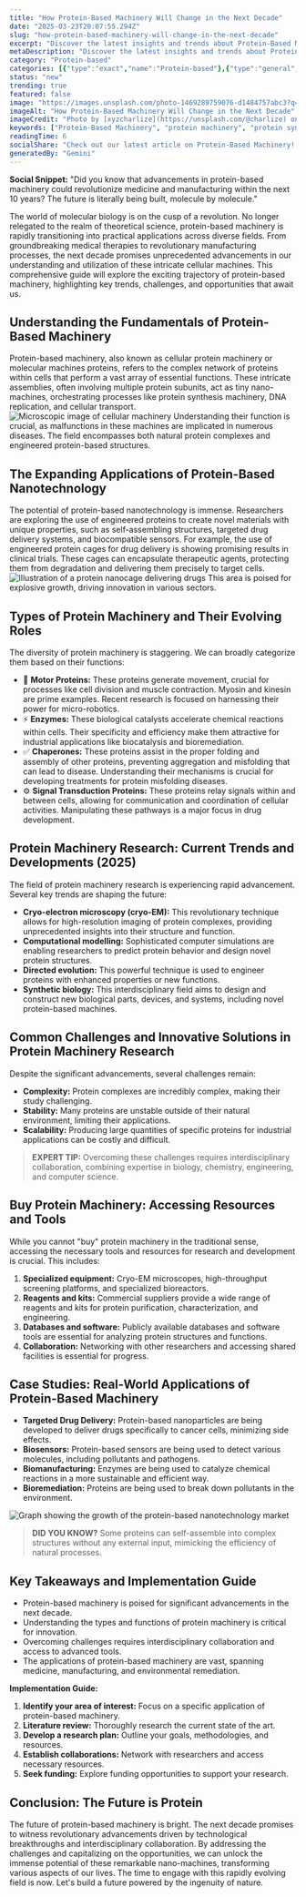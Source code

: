 ```yaml
---
title: "How Protein-Based Machinery Will Change in the Next Decade"
date: "2025-03-23T20:07:55.294Z"
slug: "how-protein-based-machinery-will-change-in-the-next-decade"
excerpt: "Discover the latest insights and trends about Protein-Based Machinery. This comprehensive guide covers everything you need to know about Protein-Based Machinery in 2025."
metaDescription: "Discover the latest insights and trends about Protein-Based Machinery. This comprehensive guide covers everything you need to know about Protein-Based Mach..."
category: "Protein-based"
categories: [{"type":"exact","name":"Protein-based"},{"type":"general","name":"Biotechnology"},{"type":"medium","name":"Nanotechnology"},{"type":"specific","name":"Molecular Motors"},{"type":"niche","name":"Enzyme Kinetics"}]
status: "new"
trending: true
featured: false
image: "https://images.unsplash.com/photo-1469289759076-d1484757abc3?q=85&w=1200&fit=max&fm=webp&auto=compress"
imageAlt: "How Protein-Based Machinery Will Change in the Next Decade"
imageCredit: "Photo by [xyzcharlize](https://unsplash.com/@charlize) on Unsplash"
keywords: ["Protein-Based Machinery", "protein machinery", "protein synthesis machinery", "cellular protein machinery", "molecular machines proteins", "protein based nanotechnology", "buy protein machinery", "protein machinery research", "types of protein machinery", "protein machinery function"]
readingTime: 6
socialShare: "Check out our latest article on Protein-Based Machinery! How Protein-Based Machinery Will Change in the Next Decade #Protein-Based Machinery #protein machinery #protein synthesis machinery"
generatedBy: "Gemini"
---
```




**Social Snippet:**  "Did you know that advancements in protein-based machinery could revolutionize medicine and manufacturing within the next 10 years?  The future is literally being built, molecule by molecule."

The world of molecular biology is on the cusp of a revolution.  No longer relegated to the realm of theoretical science, protein-based machinery is rapidly transitioning into practical applications across diverse fields.  From groundbreaking medical therapies to revolutionary manufacturing processes, the next decade promises unprecedented advancements in our understanding and utilization of these intricate cellular machines. This comprehensive guide will explore the exciting trajectory of protein-based machinery, highlighting key trends, challenges, and opportunities that await us.

## Understanding the Fundamentals of Protein-Based Machinery

Protein-based machinery, also known as cellular protein machinery or molecular machines proteins, refers to the complex network of proteins within cells that perform a vast array of essential functions. These intricate assemblies, often involving multiple protein subunits, act as tiny nano-machines, orchestrating processes like protein synthesis machinery, DNA replication, and cellular transport.  ![Microscopic image of cellular machinery](https://images.unsplash.com/photo-1469289759076-d1484757abc3?q=85&w=1200&fit=max&fm=webp&auto=compress)  Understanding their function is crucial, as malfunctions in these machines are implicated in numerous diseases.  The field encompasses both natural protein complexes and engineered protein-based structures.

## The Expanding Applications of Protein-Based Nanotechnology

The potential of protein-based nanotechnology is immense.  Researchers are exploring the use of engineered proteins to create novel materials with unique properties, such as self-assembling structures, targeted drug delivery systems, and biocompatible sensors.  For example, the use of engineered protein cages for drug delivery is showing promising results in clinical trials.  These cages can encapsulate therapeutic agents, protecting them from degradation and delivering them precisely to target cells. ![Illustration of a protein nanocage delivering drugs](https://images.unsplash.com/photo-1606206886378-e49a19ad0933?q=85&w=1200&fit=max&fm=webp&auto=compress)  This area is poised for explosive growth, driving innovation in various sectors.

## Types of Protein Machinery and Their Evolving Roles

The diversity of protein machinery is staggering.  We can broadly categorize them based on their functions:

* 🔑 **Motor Proteins:**  These proteins generate movement, crucial for processes like cell division and muscle contraction.  Myosin and kinesin are prime examples.  Recent research is focused on harnessing their power for micro-robotics.
* ⚡ **Enzymes:** These biological catalysts accelerate chemical reactions within cells. Their specificity and efficiency make them attractive for industrial applications like biocatalysis and bioremediation.
* ✅ **Chaperones:** These proteins assist in the proper folding and assembly of other proteins, preventing aggregation and misfolding that can lead to disease.  Understanding their mechanisms is crucial for developing treatments for protein misfolding diseases.
* ⚙️ **Signal Transduction Proteins:** These proteins relay signals within and between cells, allowing for communication and coordination of cellular activities.  Manipulating these pathways is a major focus in drug development.

##  Protein Machinery Research: Current Trends and Developments (2025)

The field of protein machinery research is experiencing rapid advancement.  Several key trends are shaping the future:

* **Cryo-electron microscopy (cryo-EM):** This revolutionary technique allows for high-resolution imaging of protein complexes, providing unprecedented insights into their structure and function.
* **Computational modelling:**  Sophisticated computer simulations are enabling researchers to predict protein behavior and design novel protein structures.
* **Directed evolution:** This powerful technique is used to engineer proteins with enhanced properties or new functions.
* **Synthetic biology:**  This interdisciplinary field aims to design and construct new biological parts, devices, and systems, including novel protein-based machines.

## Common Challenges and Innovative Solutions in Protein Machinery Research

Despite the significant advancements, several challenges remain:

* **Complexity:**  Protein complexes are incredibly complex, making their study challenging.
* **Stability:**  Many proteins are unstable outside of their natural environment, limiting their applications.
* **Scalability:**  Producing large quantities of specific proteins for industrial applications can be costly and difficult.

> **EXPERT TIP:**  Overcoming these challenges requires interdisciplinary collaboration, combining expertise in biology, chemistry, engineering, and computer science.

##  Buy Protein Machinery: Accessing Resources and Tools

While you cannot "buy" protein machinery in the traditional sense, accessing the necessary tools and resources for research and development is crucial.  This includes:

1. **Specialized equipment:** Cryo-EM microscopes, high-throughput screening platforms, and specialized bioreactors.
2. **Reagents and kits:**  Commercial suppliers provide a wide range of reagents and kits for protein purification, characterization, and engineering.
3. **Databases and software:**  Publicly available databases and software tools are essential for analyzing protein structures and functions.
4. **Collaboration:**  Networking with other researchers and accessing shared facilities is essential for progress.

##  Case Studies:  Real-World Applications of Protein-Based Machinery

* **Targeted Drug Delivery:**  Protein-based nanoparticles are being developed to deliver drugs specifically to cancer cells, minimizing side effects.
* **Biosensors:**  Protein-based sensors are being used to detect various molecules, including pollutants and pathogens.
* **Biomanufacturing:**  Enzymes are being used to catalyze chemical reactions in a more sustainable and efficient way.
* **Bioremediation:**  Proteins are being used to break down pollutants in the environment.

![Graph showing the growth of the protein-based nanotechnology market](https://images.unsplash.com/photo-1579618216551-cc514029b1a9?q=85&w=1200&fit=max&fm=webp&auto=compress)

> **DID YOU KNOW?** Some proteins can self-assemble into complex structures without any external input, mimicking the efficiency of natural processes.

##  Key Takeaways and Implementation Guide

* Protein-based machinery is poised for significant advancements in the next decade.
* Understanding the types and functions of protein machinery is critical for innovation.
* Overcoming challenges requires interdisciplinary collaboration and access to advanced tools.
* The applications of protein-based machinery are vast, spanning medicine, manufacturing, and environmental remediation.

**Implementation Guide:**

1. **Identify your area of interest:** Focus on a specific application of protein-based machinery.
2. **Literature review:**  Thoroughly research the current state of the art.
3. **Develop a research plan:**  Outline your goals, methodologies, and resources.
4. **Establish collaborations:**  Network with researchers and access necessary resources.
5. **Seek funding:**  Explore funding opportunities to support your research.

## Conclusion: The Future is Protein

The future of protein-based machinery is bright.  The next decade promises to witness revolutionary advancements driven by technological breakthroughs and interdisciplinary collaboration.  By addressing the challenges and capitalizing on the opportunities, we can unlock the immense potential of these remarkable nano-machines, transforming various aspects of our lives.  The time to engage with this rapidly evolving field is now.  Let's build a future powered by the ingenuity of nature.
